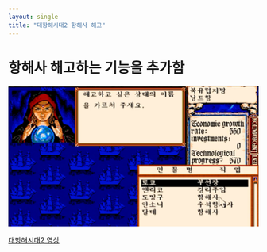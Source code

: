```yaml
---
layout: single
title: "대항해시대2 항해사 해고"
---
```


# 항해사 해고하는 기능을 추가함
<img src="../images/sea2/2022-12-18-sea2.png"/>

[대항해시대2 영상](https://www.youtube.com/watch?v=RVWI-CDgXJs)

<script src="https://utteranc.es/client.js"
        repo="trafoyrots/repo"
        issue-term="pathname"
        label="utterances"
        theme="minimal-mistakes-jekyll"
        crossorigin="anonymous"
        async>
</script>
